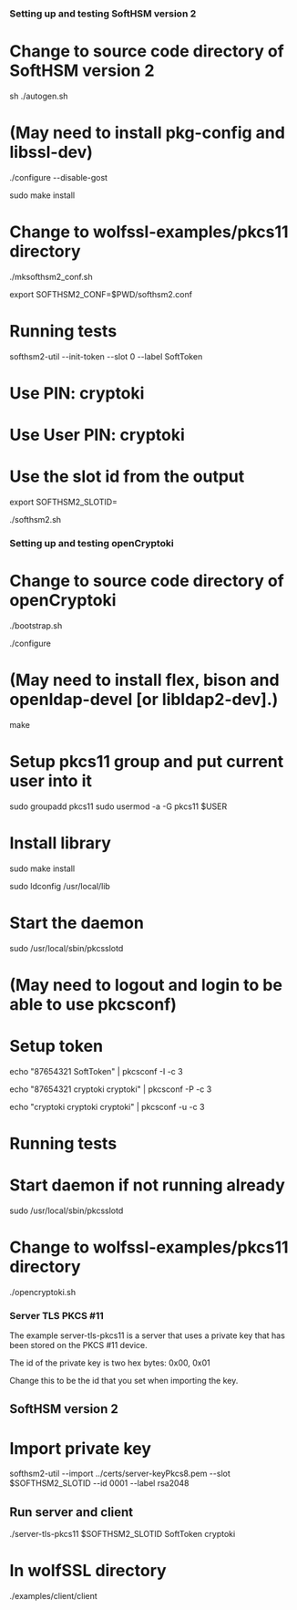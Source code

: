

### Setting up and testing SoftHSM version 2

# Change to source code directory of SoftHSM version 2

sh ./autogen.sh
# (May need to install pkg-config and libssl-dev)

./configure --disable-gost

sudo make install


# Change to wolfssl-examples/pkcs11 directory

./mksofthsm2_conf.sh

export SOFTHSM2_CONF=$PWD/softhsm2.conf


# Running tests

softhsm2-util --init-token --slot 0 --label SoftToken
# Use PIN: cryptoki
# Use User PIN: cryptoki

# Use the slot id from the output

export SOFTHSM2_SLOTID=<slotid>

./softhsm2.sh



### Setting up and testing openCryptoki


# Change to source code directory of openCryptoki

./bootstrap.sh

./configure
# (May need to install flex, bison and openldap-devel [or libldap2-dev].)

make

# Setup pkcs11 group and put current user into it
sudo groupadd pkcs11
sudo usermod -a -G pkcs11 $USER

# Install library
sudo make install

sudo ldconfig /usr/local/lib

# Start the daemon
sudo /usr/local/sbin/pkcsslotd

# (May need to logout and login to be able to use pkcsconf)

# Setup token
echo "87654321
SoftToken" | pkcsconf -I -c 3

echo "87654321
cryptoki
cryptoki" | pkcsconf -P -c 3

echo "cryptoki
cryptoki
cryptoki" | pkcsconf -u -c 3


# Running tests

# Start daemon if not running already
sudo /usr/local/sbin/pkcsslotd

# Change to wolfssl-examples/pkcs11 directory

./opencryptoki.sh



### Server TLS PKCS #11

The example server-tls-pkcs11 is a server that uses a private key that has been
stored on the PKCS #11 device.

The id of the private key is two hex bytes: 0x00, 0x01

Change this to be the id that you set when importing the key.

## SoftHSM version 2

# Import private key

softhsm2-util --import ../certs/server-keyPkcs8.pem --slot $SOFTHSM2_SLOTID --id 0001 --label rsa2048

## Run server and client

./server-tls-pkcs11 <Path to SoftHSMv2 library> $SOFTHSM2_SLOTID SoftToken cryptoki

# In wolfSSL directory
./examples/client/client


